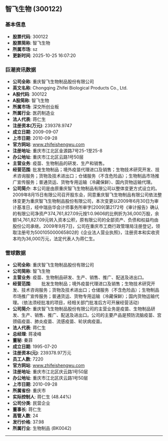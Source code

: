 ## 智飞生物 (300122)

### 基本信息

- **股票代码**: 300122
- **股票简称**: 智飞生物
- **所属市场**: sz
- **更新时间**: 2025-10-25 16:07:20

### 巨潮资讯数据

- **公司全称**: 重庆智飞生物制品股份有限公司
- **英文名称**: Chongqing Zhifei Biological Products Co., Ltd.
- **A股代码**: 300122
- **A股简称**: 智飞生物
- **所属市场**: 深交所创业板
- **所属行业**: 医药制造业
- **法人代表**: 蒋仁生
- **注册资本(万元)**: 239378.9747
- **成立日期**: 2009-09-07
- **上市日期**: 2010-09-28
- **官方网站**: www.zhifeishengwu.com
- **注册地址**: 重庆市江北区金源路7号25-1至25-8
- **办公地址**: 重庆市江北区云路1号50层
- **主营业务**: 疫苗、生物制品的研发、生产和销售。
- **经营范围**: 批发生物制品；境外疫苗代理进口及销售；生物技术研究开发、技术咨询服务；货物及技术进出口；仓储服务（不含危险品）；生物制品市场推广宣传服务；普通货运、货物专用运输（冷藏保鲜）、国内货物运输代理。
- **公司简介**: 本公司是由原重庆智飞生物制品有限公司以整体变更方式设立的。2009年8月15日有限公司召开股东会，同意重庆智飞生物制品有限公司依法整体变更为重庆智飞生物制品股份有限公司，本次变更以2009年6月30日为审计基准日，经中瑞岳华会计师事务所审字[2009]第2172号《审计报告》确认的有限公司净资产374,761,827.09元按1:0.9606的比例折为36,000万股，余额14,761,827.09元转入资本公积，原有限公司的全部资产、负债和权益均由股份公司承继。2009年9月7日，公司在重庆市工商行政管理局注册登记，领取注册号为500105000065802的《企业法人营业执照》，注册资本和实收资本均为36,000万元，法定代表人为蒋仁生。

### 雪球数据

- **公司全称**: 重庆智飞生物制品股份有限公司
- **公司简称**: 智飞生物
- **主营业务**: 疫苗、生物制品研发、生产、销售、推广、配送及进出口。
- **经营范围**: 　　批发生物制品；境外疫苗代理进口及销售；生物技术研究开发、技术咨询服务；货物及技术进出口；仓储服务（不含危险品）；生物制品市场推广宣传服务；普通货运、货物专用运输（冷藏保鲜）；国内货物运输代理。（依法须经批准的项目，经相关部门批准后方可开展经营活动）
- **公司简介**: 重庆智飞生物制品股份有限公司的主营业务是疫苗、生物制品研发、生产、销售、推广、配送及进出口。公司的主要产品是预防流脑疫苗、宫颈癌疫苗、肺炎疫苗、流感疫苗、轮状病疫苗。
- **法人代表**: 蒋仁生
- **总经理**: 蒋凌峰
- **董秘**: 秦菲
- **成立日期**: 1995-07-20
- **注册资本(元)**: 239378.97万元
- **员工人数**: 7220
- **官方网站**: www.zhifeishengwu.com
- **注册地址**: 重庆市江北区庆云路1号50层
- **办公地址**: 重庆市江北区庆云路1号50层
- **上市日期**: 2010-09-28
- **所属省份**: 重庆市
- **实际控制人**: 蒋仁生 (48.44%)
- **公司分类**: 民营企业
- **董事长**: 蒋仁生
- **高管人数**: 24
- **发行价格**: 37.98
- **所属行业**: 生物制品 (BK0042)

---